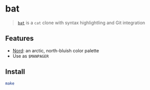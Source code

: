 # bat

> [`bat`](https://github.com/sharkdp/bat) is a `cat` clone with syntax highlightling and Git integration

##  Features

* [Nord](https://nordtheme.com): an arctic, north-bluish color palette
* Use as `$MANPAGER`

## Install

```sh
make
```
